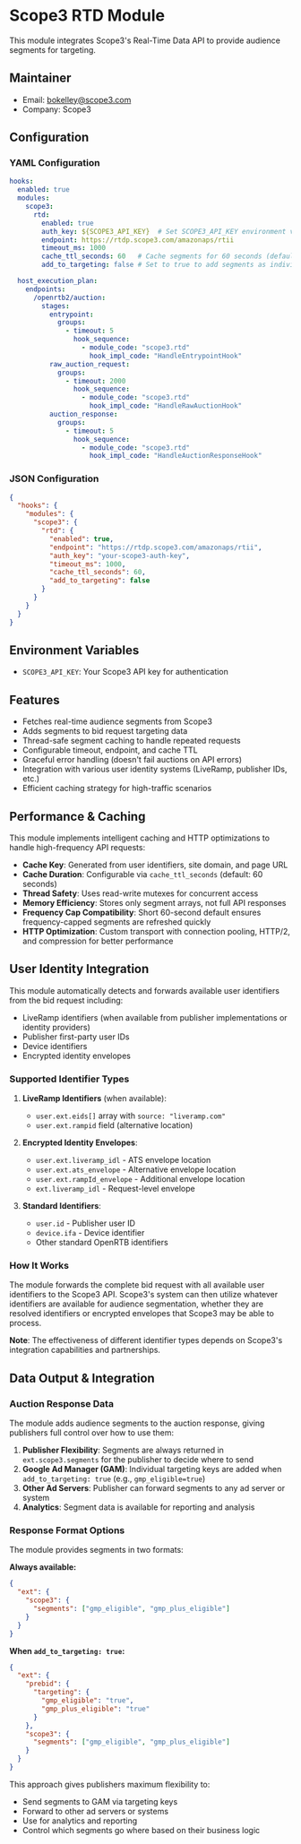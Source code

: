# Scope3 RTD Module

This module integrates Scope3's Real-Time Data API to provide audience segments for targeting.

## Maintainer
- Email: bokelley@scope3.com
- Company: Scope3

## Configuration

### YAML Configuration
```yaml
hooks:
  enabled: true
  modules:
    scope3:
      rtd:
        enabled: true
        auth_key: ${SCOPE3_API_KEY}  # Set SCOPE3_API_KEY environment variable
        endpoint: https://rtdp.scope3.com/amazonaps/rtii
        timeout_ms: 1000
        cache_ttl_seconds: 60   # Cache segments for 60 seconds (default)
        add_to_targeting: false # Set to true to add segments as individual targeting keys for GAM

  host_execution_plan:
    endpoints:
      /openrtb2/auction:
        stages:
          entrypoint:
            groups:
              - timeout: 5
                hook_sequence:
                  - module_code: "scope3.rtd"
                    hook_impl_code: "HandleEntrypointHook"
          raw_auction_request:
            groups:
              - timeout: 2000
                hook_sequence:
                  - module_code: "scope3.rtd"
                    hook_impl_code: "HandleRawAuctionHook"
          auction_response:
            groups:
              - timeout: 5
                hook_sequence:
                  - module_code: "scope3.rtd"
                    hook_impl_code: "HandleAuctionResponseHook"
```

### JSON Configuration
```json
{
  "hooks": {
    "modules": {
      "scope3": {
        "rtd": {
          "enabled": true,
          "endpoint": "https://rtdp.scope3.com/amazonaps/rtii",
          "auth_key": "your-scope3-auth-key",
          "timeout_ms": 1000,
          "cache_ttl_seconds": 60,
          "add_to_targeting": false
        }
      }
    }
  }
}
```

## Environment Variables
- `SCOPE3_API_KEY`: Your Scope3 API key for authentication

## Features
- Fetches real-time audience segments from Scope3
- Adds segments to bid request targeting data
- Thread-safe segment caching to handle repeated requests
- Configurable timeout, endpoint, and cache TTL
- Graceful error handling (doesn't fail auctions on API errors)
- Integration with various user identity systems (LiveRamp, publisher IDs, etc.)
- Efficient caching strategy for high-traffic scenarios

## Performance & Caching
This module implements intelligent caching and HTTP optimizations to handle high-frequency API requests:

- **Cache Key**: Generated from user identifiers, site domain, and page URL
- **Cache Duration**: Configurable via `cache_ttl_seconds` (default: 60 seconds)
- **Thread Safety**: Uses read-write mutexes for concurrent access
- **Memory Efficiency**: Stores only segment arrays, not full API responses
- **Frequency Cap Compatibility**: Short 60-second default ensures frequency-capped segments are refreshed quickly
- **HTTP Optimization**: Custom transport with connection pooling, HTTP/2, and compression for better performance

## User Identity Integration
This module automatically detects and forwards available user identifiers from the bid request including:

- LiveRamp identifiers (when available from publisher implementations or identity providers)
- Publisher first-party user IDs
- Device identifiers
- Encrypted identity envelopes


### Supported Identifier Types
1. **LiveRamp Identifiers** (when available):
   - `user.ext.eids[]` array with `source: "liveramp.com"`
   - `user.ext.rampid` field (alternative location)

2. **Encrypted Identity Envelopes**:
   - `user.ext.liveramp_idl` - ATS envelope location
   - `user.ext.ats_envelope` - Alternative envelope location
   - `user.ext.rampId_envelope` - Additional envelope location
   - `ext.liveramp_idl` - Request-level envelope

3. **Standard Identifiers**:
   - `user.id` - Publisher user ID
   - `device.ifa` - Device identifier
   - Other standard OpenRTB identifiers

### How It Works
The module forwards the complete bid request with all available user identifiers to the Scope3 API. Scope3's system can then utilize whatever identifiers are available for audience segmentation, whether they are resolved identifiers or encrypted envelopes that Scope3 may be able to process.

**Note**: The effectiveness of different identifier types depends on Scope3's integration capabilities and partnerships.

## Data Output & Integration

### Auction Response Data
The module adds audience segments to the auction response, giving publishers full control over how to use them:

1. **Publisher Flexibility**: Segments are always returned in `ext.scope3.segments` for the publisher to decide where to send
2. **Google Ad Manager (GAM)**: Individual targeting keys are added when `add_to_targeting: true` (e.g., `gmp_eligible=true`)
3. **Other Ad Servers**: Publisher can forward segments to any ad server or system
4. **Analytics**: Segment data is available for reporting and analysis

### Response Format Options
The module provides segments in two formats:

**Always available:**
```json
{
  "ext": {
    "scope3": {
      "segments": ["gmp_eligible", "gmp_plus_eligible"]
    }
  }
}
```

**When `add_to_targeting: true`:**
```json
{
  "ext": {
    "prebid": {
      "targeting": {
        "gmp_eligible": "true",
        "gmp_plus_eligible": "true"
      }
    },
    "scope3": {
      "segments": ["gmp_eligible", "gmp_plus_eligible"]
    }
  }
}
```

This approach gives publishers maximum flexibility to:
- Send segments to GAM via targeting keys
- Forward to other ad servers or systems
- Use for analytics and reporting
- Control which segments go where based on their business logic
